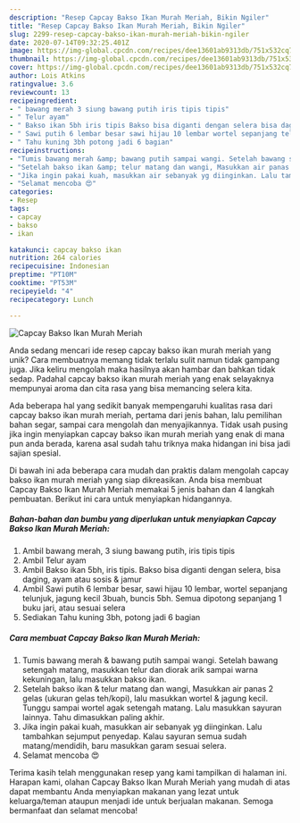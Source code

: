 ```yaml
---
description: "Resep Capcay Bakso Ikan Murah Meriah, Bikin Ngiler"
title: "Resep Capcay Bakso Ikan Murah Meriah, Bikin Ngiler"
slug: 2299-resep-capcay-bakso-ikan-murah-meriah-bikin-ngiler
date: 2020-07-14T09:32:25.401Z
image: https://img-global.cpcdn.com/recipes/dee13601ab9313db/751x532cq70/capcay-bakso-ikan-murah-meriah-foto-resep-utama.jpg
thumbnail: https://img-global.cpcdn.com/recipes/dee13601ab9313db/751x532cq70/capcay-bakso-ikan-murah-meriah-foto-resep-utama.jpg
cover: https://img-global.cpcdn.com/recipes/dee13601ab9313db/751x532cq70/capcay-bakso-ikan-murah-meriah-foto-resep-utama.jpg
author: Lois Atkins
ratingvalue: 3.6
reviewcount: 13
recipeingredient:
- " bawang merah 3 siung bawang putih iris tipis tipis"
- " Telur ayam"
- " Bakso ikan 5bh iris tipis Bakso bisa diganti dengan selera bisa daging ayam atau sosis  jamur"
- " Sawi putih 6 lembar besar sawi hijau 10 lembar wortel sepanjang telunjuk jagung kecil 3buah buncis 5bh Semua dipotong sepanjang 1 buku jari atau sesuai selera"
- " Tahu kuning 3bh potong jadi 6 bagian"
recipeinstructions:
- "Tumis bawang merah &amp; bawang putih sampai wangi. Setelah bawang setengah matang, masukkan telur dan diorak arik sampai warna kekuningan, lalu masukkan bakso ikan."
- "Setelah bakso ikan &amp; telur matang dan wangi, Masukkan air panas 2 gelas (ukuran gelas teh/kopi), lalu masukkan wortel &amp; jagung kecil. Tunggu sampai wortel agak setengah matang. Lalu masukkan sayuran lainnya. Tahu dimasukkan paling akhir."
- "Jika ingin pakai kuah, masukkan air sebanyak yg diinginkan. Lalu tambahkan sejumput penyedap. Kalau sayuran semua sudah matang/mendidih, baru masukkan garam sesuai selera."
- "Selamat mencoba 😍"
categories:
- Resep
tags:
- capcay
- bakso
- ikan

katakunci: capcay bakso ikan 
nutrition: 264 calories
recipecuisine: Indonesian
preptime: "PT10M"
cooktime: "PT53M"
recipeyield: "4"
recipecategory: Lunch

---
```



![Capcay Bakso Ikan Murah Meriah](https://img-global.cpcdn.com/recipes/dee13601ab9313db/751x532cq70/capcay-bakso-ikan-murah-meriah-foto-resep-utama.jpg)

Anda sedang mencari ide resep capcay bakso ikan murah meriah yang unik? Cara membuatnya memang tidak terlalu sulit namun tidak gampang juga. Jika keliru mengolah maka hasilnya akan hambar dan bahkan tidak sedap. Padahal capcay bakso ikan murah meriah yang enak selayaknya mempunyai aroma dan cita rasa yang bisa memancing selera kita.

Ada beberapa hal yang sedikit banyak mempengaruhi kualitas rasa dari capcay bakso ikan murah meriah, pertama dari jenis bahan, lalu pemilihan bahan segar, sampai cara mengolah dan menyajikannya. Tidak usah pusing jika ingin menyiapkan capcay bakso ikan murah meriah yang enak di mana pun anda berada, karena asal sudah tahu triknya maka hidangan ini bisa jadi sajian spesial.




Di bawah ini ada beberapa cara mudah dan praktis dalam mengolah capcay bakso ikan murah meriah yang siap dikreasikan. Anda bisa membuat Capcay Bakso Ikan Murah Meriah memakai 5 jenis bahan dan 4 langkah pembuatan. Berikut ini cara untuk menyiapkan hidangannya.

<!--inarticleads1-->

##### Bahan-bahan dan bumbu yang diperlukan untuk menyiapkan Capcay Bakso Ikan Murah Meriah:

1. Ambil  bawang merah, 3 siung bawang putih, iris tipis tipis
1. Ambil  Telur ayam
1. Ambil  Bakso ikan 5bh, iris tipis. Bakso bisa diganti dengan selera, bisa daging, ayam atau sosis &amp; jamur
1. Ambil  Sawi putih 6 lembar besar, sawi hijau 10 lembar, wortel sepanjang telunjuk, jagung kecil 3buah, buncis 5bh. Semua dipotong sepanjang 1 buku jari, atau sesuai selera
1. Sediakan  Tahu kuning 3bh, potong jadi 6 bagian




<!--inarticleads2-->

##### Cara membuat Capcay Bakso Ikan Murah Meriah:

1. Tumis bawang merah &amp; bawang putih sampai wangi. Setelah bawang setengah matang, masukkan telur dan diorak arik sampai warna kekuningan, lalu masukkan bakso ikan.
1. Setelah bakso ikan &amp; telur matang dan wangi, Masukkan air panas 2 gelas (ukuran gelas teh/kopi), lalu masukkan wortel &amp; jagung kecil. Tunggu sampai wortel agak setengah matang. Lalu masukkan sayuran lainnya. Tahu dimasukkan paling akhir.
1. Jika ingin pakai kuah, masukkan air sebanyak yg diinginkan. Lalu tambahkan sejumput penyedap. Kalau sayuran semua sudah matang/mendidih, baru masukkan garam sesuai selera.
1. Selamat mencoba 😍




Terima kasih telah menggunakan resep yang kami tampilkan di halaman ini. Harapan kami, olahan Capcay Bakso Ikan Murah Meriah yang mudah di atas dapat membantu Anda menyiapkan makanan yang lezat untuk keluarga/teman ataupun menjadi ide untuk berjualan makanan. Semoga bermanfaat dan selamat mencoba!
